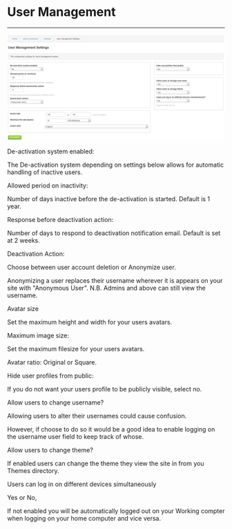 # User Management

---

![Settings](../../assets/settings_admin/user.png)

De-activation system enabled:

The De-activation system depending on settings below allows for automatic handling of inactive users.

Allowed period on inactivity:

Number of days inactive before the de-activation is started. Default is 1 year.

Response before deactivation action:

Number of days to respond to deactivation notification email. Default is set at 2 weeks.

Deactivation Action:

Choose between user account deletion or Anonymize user.

Anonymizing a user replaces their username wherever it is appears on your site with "Anonymous User". N.B. Admins and above can still view the username.

Avatar size

Set the maximum height and width for your users avatars.

Maximum image size:

Set the maximum filesize for your users avatars.

Avatar ratio: Original or Square.

Hide user profiles from public:

If you do not want your users profile to be publicly visible, select no.

Allow users to change username?

Allowing users to alter their usernames could cause confusion.

However, if choose to do so it would be a good idea to enable logging on the username user field to keep track of whose.

Allow users to change theme?

If enabled users can change the theme they view the site in from you Themes directory.

Users can log in on different devices simultaneously

Yes or No,

If not enabled you will be automatically logged out on your Working compter when logging on your home computer and vice versa.
